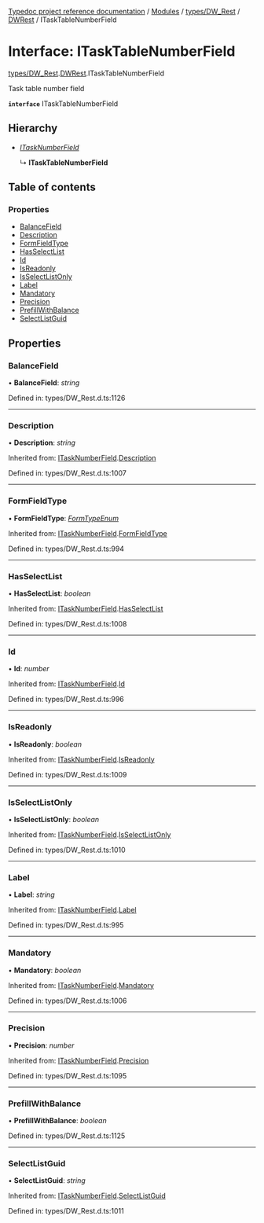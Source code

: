 [Typedoc project reference documentation](../README.md) / [Modules](../modules.md) / [types/DW_Rest](../modules/types_dw_rest.md) / [DWRest](../modules/types_dw_rest.dwrest.md) / ITaskTableNumberField

# Interface: ITaskTableNumberField

[types/DW_Rest](../modules/types_dw_rest.md).[DWRest](../modules/types_dw_rest.dwrest.md).ITaskTableNumberField

Task table number field

**`interface`** ITaskTableNumberField

## Hierarchy

* [*ITaskNumberField*](types_dw_rest.dwrest.itasknumberfield.md)

  ↳ **ITaskTableNumberField**

## Table of contents

### Properties

- [BalanceField](types_dw_rest.dwrest.itasktablenumberfield.md#balancefield)
- [Description](types_dw_rest.dwrest.itasktablenumberfield.md#description)
- [FormFieldType](types_dw_rest.dwrest.itasktablenumberfield.md#formfieldtype)
- [HasSelectList](types_dw_rest.dwrest.itasktablenumberfield.md#hasselectlist)
- [Id](types_dw_rest.dwrest.itasktablenumberfield.md#id)
- [IsReadonly](types_dw_rest.dwrest.itasktablenumberfield.md#isreadonly)
- [IsSelectListOnly](types_dw_rest.dwrest.itasktablenumberfield.md#isselectlistonly)
- [Label](types_dw_rest.dwrest.itasktablenumberfield.md#label)
- [Mandatory](types_dw_rest.dwrest.itasktablenumberfield.md#mandatory)
- [Precision](types_dw_rest.dwrest.itasktablenumberfield.md#precision)
- [PrefillWithBalance](types_dw_rest.dwrest.itasktablenumberfield.md#prefillwithbalance)
- [SelectListGuid](types_dw_rest.dwrest.itasktablenumberfield.md#selectlistguid)

## Properties

### BalanceField

• **BalanceField**: *string*

Defined in: types/DW_Rest.d.ts:1126

___

### Description

• **Description**: *string*

Inherited from: [ITaskNumberField](types_dw_rest.dwrest.itasknumberfield.md).[Description](types_dw_rest.dwrest.itasknumberfield.md#description)

Defined in: types/DW_Rest.d.ts:1007

___

### FormFieldType

• **FormFieldType**: [*FormTypeEnum*](../enums/types_dw_rest.dwrest.formtypeenum.md)

Inherited from: [ITaskNumberField](types_dw_rest.dwrest.itasknumberfield.md).[FormFieldType](types_dw_rest.dwrest.itasknumberfield.md#formfieldtype)

Defined in: types/DW_Rest.d.ts:994

___

### HasSelectList

• **HasSelectList**: *boolean*

Inherited from: [ITaskNumberField](types_dw_rest.dwrest.itasknumberfield.md).[HasSelectList](types_dw_rest.dwrest.itasknumberfield.md#hasselectlist)

Defined in: types/DW_Rest.d.ts:1008

___

### Id

• **Id**: *number*

Inherited from: [ITaskNumberField](types_dw_rest.dwrest.itasknumberfield.md).[Id](types_dw_rest.dwrest.itasknumberfield.md#id)

Defined in: types/DW_Rest.d.ts:996

___

### IsReadonly

• **IsReadonly**: *boolean*

Inherited from: [ITaskNumberField](types_dw_rest.dwrest.itasknumberfield.md).[IsReadonly](types_dw_rest.dwrest.itasknumberfield.md#isreadonly)

Defined in: types/DW_Rest.d.ts:1009

___

### IsSelectListOnly

• **IsSelectListOnly**: *boolean*

Inherited from: [ITaskNumberField](types_dw_rest.dwrest.itasknumberfield.md).[IsSelectListOnly](types_dw_rest.dwrest.itasknumberfield.md#isselectlistonly)

Defined in: types/DW_Rest.d.ts:1010

___

### Label

• **Label**: *string*

Inherited from: [ITaskNumberField](types_dw_rest.dwrest.itasknumberfield.md).[Label](types_dw_rest.dwrest.itasknumberfield.md#label)

Defined in: types/DW_Rest.d.ts:995

___

### Mandatory

• **Mandatory**: *boolean*

Inherited from: [ITaskNumberField](types_dw_rest.dwrest.itasknumberfield.md).[Mandatory](types_dw_rest.dwrest.itasknumberfield.md#mandatory)

Defined in: types/DW_Rest.d.ts:1006

___

### Precision

• **Precision**: *number*

Inherited from: [ITaskNumberField](types_dw_rest.dwrest.itasknumberfield.md).[Precision](types_dw_rest.dwrest.itasknumberfield.md#precision)

Defined in: types/DW_Rest.d.ts:1095

___

### PrefillWithBalance

• **PrefillWithBalance**: *boolean*

Defined in: types/DW_Rest.d.ts:1125

___

### SelectListGuid

• **SelectListGuid**: *string*

Inherited from: [ITaskNumberField](types_dw_rest.dwrest.itasknumberfield.md).[SelectListGuid](types_dw_rest.dwrest.itasknumberfield.md#selectlistguid)

Defined in: types/DW_Rest.d.ts:1011
